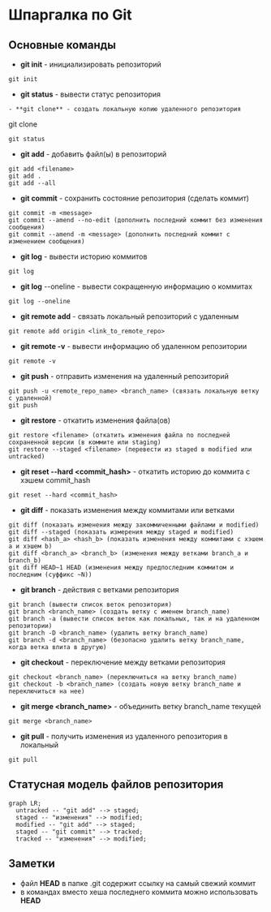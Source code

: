# Шпаргалка по Git
## Основные команды
- **git init** - инициализировать репозиторий
```
git init
```
- **git status** - вывести статус репозитория
```
- **git clone** - создать локальную копию удаленного репозитория
```
git clone <link>
```
git status
```
- **git add** - добавить файл(ы) в репозиторий
```
git add <filename>
git add .
git add --all
```
- **git commit** - сохранить состояние репозитория (сделать коммит)
```
git commit -m <message>
git commit --amend --no-edit (дополнить последний коммит без изменения сообщения)
git commit --amend -m <message> (дополнить последний коммит с изменением сообщения)
```
- **git log** - вывести историю коммитов
```
git log
```
- **git log** --oneline - вывести сокращенную информацию о коммитах
```
git log --oneline
```
- **git remote add** - связать локальный репозиторий с удаленным
```
git remote add origin <link_to_remote_repo>
```
- **git remote -v** - вывести информацию об удаленном репозитории
```
git remote -v
```
- **git push** - отправить изменения на удаленный репозиторий
```
git push -u <remote_repo_name> <branch_name> (связать локальную ветку с удаленной)
git push
```
- **git restore** - откатить изменения файла(ов)
```
git restore <filename> (откатить изменения файла по последней сохраненной версии (в коммите или staging)
git restore --staged <filename> (перевести из staged в modified или untracked)
```
- **git reset --hard <commit_hash>** - откатить историю до коммита с хэшем commit_hash
```
git reset --hard <commit_hash>
```
- **git diff** - показать изменения между коммитами или ветками
```
git diff (показать изменения между закоммиченными файлами и modified)
git diff --staged (показать измерения между staged и modified)
git diff <hash_a> <hash_b> (показать изменения между коммитами с хэшем а и хэшем b)
git diff <branch_a> <branch_b> (изменения между ветками branch_a и branch_b)
git diff HEAD~1 HEAD (изменения между предпоследним коммитом и последним (суффикс ~N))
```
- **git branch** - действия с ветками репозитория
```
git branch (вывести список веток репозитория)
git branch <branch_name> (создать ветку с именем branch_name)
git branch -a (вывести список веток как локальных, так и на удаленном репозитории)
git branch -D <branch_name> (удалить ветку branch_name)
git branch -d <branch_name> (безопасно удалить ветку branch_name, когда ветка влита в другую)
```
- **git checkout** - переключение между ветками репозитория
```
git checkout <branch_name> (переключиться на ветку branch_name)
git checkout -b <branch_name> (создать новую ветку branch_name и переключиться на нее)
```
- **git merge <branch_name>** - объединить ветку branch_name  текущей
```
git merge <branch_name>
```
- **git pull** - получить изменения из удаленного репозитория в локальный
```
git pull
```
## Статусная модель файлов репозитория
```mermaid
graph LR;
  untracked -- "git add" --> staged;
  staged -- "изменения" --> modified;
  modified -- "git add" --> staged;
  staged -- "git commit" --> tracked;
  tracked -- "изменения" --> modified;
```
## Заметки
- файл **HEAD** в папке .git содержит ссылку на самый свежий коммит
- в командах вместо хеша последнего коммита можно использовать **HEAD**
